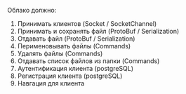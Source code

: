 

Облако должно:

   1. Принимать клиентов (Socket / SocketChannel)
   2. Принимать и сохранять файл (ProtoBuf / Serialization)
   3. Отдавать файл (ProtoBuf / Serialization)
   4. Перименовывать файлы (Commands)
   5. Удалять файлы (Commands)
   6. Отдавать список файлов из папки (Commands)
   7. Аутентификация клиента (postgreSQL)
   8. Регистрация клиента (postgreSQL)
   9. Навгация для клиента

